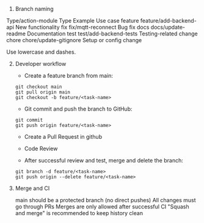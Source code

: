 
1. Branch naming

Type/action-module
Type 	Example 	Use case
feature 	feature/add-backend-api 	New functionality
fix 	fix/mqtt-reconnect 	Bug fix
docs 	docs/update-readme 	Documentation
test 	test/add-backend-tests 	Testing-related change
chore 	chore/update-gitignore 	Setup or config change

Use lowercase and dashes.


2. Developer workflow
    - Create a feature branch from main:
	```
	git checkout main
	git pull origin main
	git checkout -b feature/<task-name>
	```
    - Git commit and push the branch to GitHub:
	```
	git commit
	git push origin feature/<task-name>
	```
    - Create a Pull Request in github

    - Code Review
    -  After successful review and test, merge and delete the branch:
	```
	git branch -d feature/<task-name>
	git push origin --delete feature/<task-name>
	```
3. Merge and CI

    main should be a protected branch (no direct pushes)
    All changes must go through PRs
    Merges are only allowed after successful CI
    "Squash and merge" is recommended to keep history clean

